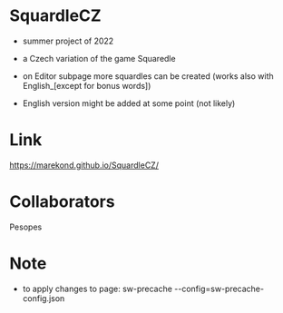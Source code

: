 # SquardleCZ
- summer project of 2022
- a Czech variation of the game Squaredle
- on Editor subpage more squardles can be created (works also with English_[except for bonus words])

- English version might be added at some point (not likely)

# Link
https://marekond.github.io/SquardleCZ/

# Collaborators
Pesopes

# Note
- to apply changes to page: sw-precache --config=sw-precache-config.json
